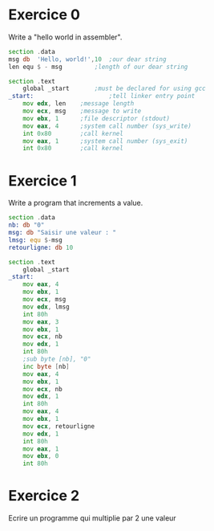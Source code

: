 # Exercice 0
Write a "hello world in assembler".
```asm
section	.data
msg	db	'Hello, world!',10	;our dear string
len	equ	$ - msg			;length of our dear string

section	.text
	global _start       ;must be declared for using gcc
_start:                     ;tell linker entry point
	mov	edx, len    ;message length
	mov	ecx, msg    ;message to write
	mov	ebx, 1	    ;file descriptor (stdout)
	mov	eax, 4	    ;system call number (sys_write)
	int	0x80        ;call kernel
	mov	eax, 1	    ;system call number (sys_exit)
	int	0x80        ;call kernel
 ```
# Exercice 1
Write a program that increments a value.
```asm
section .data
nb: db "0"
msg: db "Saisir une valeur : "
lmsg: equ $-msg
retourligne: db 10

section .text
    global _start
_start:
    mov eax, 4
    mov ebx, 1
    mov ecx, msg
    mov edx, lmsg
    int 80h
    mov eax, 3
    mov ebx, 1
    mov ecx, nb
    mov edx, 1
    int 80h
    ;sub byte [nb], "0"
    inc byte [nb]
    mov eax, 4
    mov ebx, 1
    mov ecx, nb
    mov edx, 1
    int 80h
    mov eax, 4
    mov ebx, 1
    mov ecx, retourligne
    mov edx, 1
    int 80h
    mov eax, 1
    mov ebx, 0
    int 80h
   ```
   # Exercice 2
   Ecrire un programme qui multiplie par 2 une valeur

